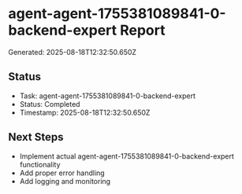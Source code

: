 # agent-agent-1755381089841-0-backend-expert Report

Generated: 2025-08-18T12:32:50.650Z

## Status
- Task: agent-agent-1755381089841-0-backend-expert
- Status: Completed
- Timestamp: 2025-08-18T12:32:50.650Z

## Next Steps
- Implement actual agent-agent-1755381089841-0-backend-expert functionality
- Add proper error handling
- Add logging and monitoring
